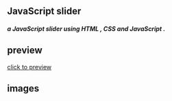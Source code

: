 ## JavaScript slider 
##### a JavaScript slider using HTML , CSS and JavaScript .
## preview 
[click to preview](https://khadidjainfoinfinity.github.io/js-slider/)
## images 
